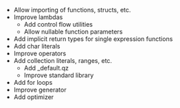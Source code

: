 - Allow importing of functions, structs, etc.
- Improve lambdas
    - Add control flow utilities
    - Allow nullable function parameters
- Add implicit return types for single expression functions
- Add char literals
- Improve operators
- Add collection literals, ranges, etc.
    - Add _default.qz
    - Improve standard library
- Add for loops
- Improve generator
- Add optimizer
